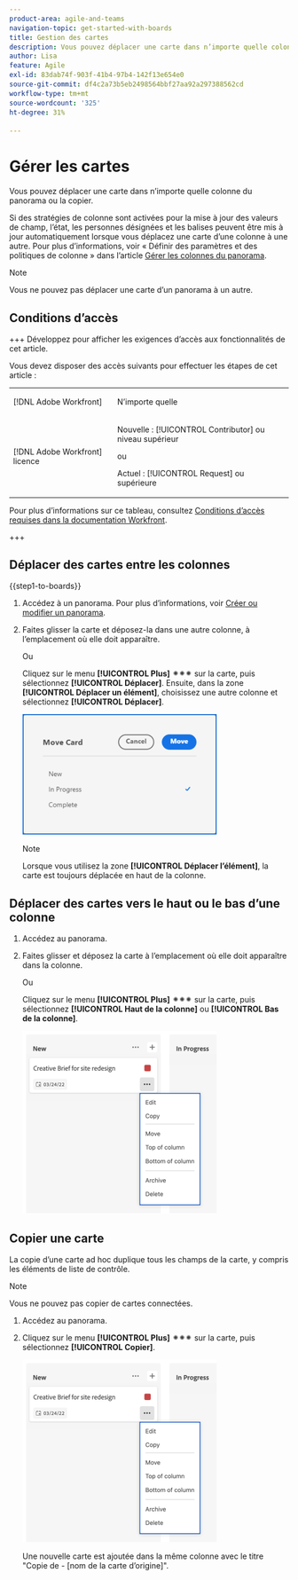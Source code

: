 ```yaml
---
product-area: agile-and-teams
navigation-topic: get-started-with-boards
title: Gestion des cartes
description: Vous pouvez déplacer une carte dans n’importe quelle colonne du panorama ou la copier.
author: Lisa
feature: Agile
exl-id: 83dab74f-903f-41b4-97b4-142f13e654e0
source-git-commit: df4c2a73b5eb2498564bbf27aa92a297388562cd
workflow-type: tm+mt
source-wordcount: '325'
ht-degree: 31%

---
```


# Gérer les cartes

Vous pouvez déplacer une carte dans n’importe quelle colonne du panorama ou la copier.

Si des stratégies de colonne sont activées pour la mise à jour des valeurs de champ, l’état, les personnes désignées et les balises peuvent être mis à jour automatiquement lorsque vous déplacez une carte d’une colonne à une autre. Pour plus d’informations, voir « Définir des paramètres et des politiques de colonne » dans l’article [Gérer les colonnes du panorama](/help/quicksilver/agile/get-started-with-boards/manage-board-columns.md).

>[!NOTE]
>
>Vous ne pouvez pas déplacer une carte d’un panorama à un autre.

## Conditions d’accès

+++ Développez pour afficher les exigences d’accès aux fonctionnalités de cet article.

Vous devez disposer des accès suivants pour effectuer les étapes de cet article :

<table style="table-layout:auto"> 
 <col> 
 <col> 
 <tbody> 
  <tr> 
   <td role="rowheader">[!DNL Adobe Workfront]</td> 
   <td> <p>N’importe quelle</p> </td> 
  </tr> 
  <tr> 
   <td role="rowheader">[!DNL Adobe Workfront] licence</td> 
   <td> 
   <p>Nouvelle : [!UICONTROL Contributor] ou niveau supérieur</p> 
   <p>ou</p>
   <p>Actuel : [!UICONTROL Request] ou supérieure</p>
   </td> 
  </tr> 
 </tbody> 
</table>

Pour plus d’informations sur ce tableau, consultez [Conditions d’accès requises dans la documentation Workfront](/help/quicksilver/administration-and-setup/add-users/access-levels-and-object-permissions/access-level-requirements-in-documentation.md).

+++

## Déplacer des cartes entre les colonnes

{{step1-to-boards}}

1. Accédez à un panorama. Pour plus d’informations, voir [Créer ou modifier un panorama](../../agile/get-started-with-boards/create-edit-board.md).
1. Faites glisser la carte et déposez-la dans une autre colonne, à l’emplacement où elle doit apparaître.

   Ou

   Cliquez sur le menu **[!UICONTROL Plus]** ![Plus de menu](assets/more-icon-spectrum.png) sur la carte, puis sélectionnez **[!UICONTROL Déplacer]**. Ensuite, dans la zone **[!UICONTROL Déplacer un élément]**, choisissez une autre colonne et sélectionnez **[!UICONTROL Déplacer]**.

   ![Déplacer la carte](assets/boards-move-card-350x217.png)

   >[!NOTE]
   >
   >Lorsque vous utilisez la zone **[!UICONTROL Déplacer l’élément]**, la carte est toujours déplacée en haut de la colonne.

## Déplacer des cartes vers le haut ou le bas d’une colonne

1. Accédez au panorama.
1. Faites glisser et déposez la carte à l’emplacement où elle doit apparaître dans la colonne.

   Ou

   Cliquez sur le menu **[!UICONTROL Plus]** ![Plus de menu](assets/more-icon-spectrum.png) sur la carte, puis sélectionnez **[!UICONTROL Haut de la colonne]** ou **[!UICONTROL Bas de la colonne]**.

   ![Plus de menu](assets/boards-moremenu-350x329.png)

## Copier une carte

La copie d’une carte ad hoc duplique tous les champs de la carte, y compris les éléments de liste de contrôle.

>[!NOTE]
>
>Vous ne pouvez pas copier de cartes connectées.

1. Accédez au panorama.
1. Cliquez sur le menu **[!UICONTROL Plus]** ![[!UICONTROL Plus de menu]](assets/more-icon-spectrum.png) sur la carte, puis sélectionnez **[!UICONTROL Copier]**.

   ![Plus de menu](assets/boards-moremenu-350x329.png)

   Une nouvelle carte est ajoutée dans la même colonne avec le titre &quot;Copie de - [nom de la carte d’origine]&quot;.
